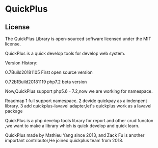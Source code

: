 # QuickPlus 

## License

The QuickPlus Library is open-sourced software licensed under the MIT license.
 

QuickPlus is a quick develop tools for develop web system.

Version History:

0.7Build20181105  First open source version

0.72b1Build20181119  php7.2 beta version 
  
 Now,QuickPlus support php5.6 - 7.2,now we are working for namespace.
 
 
 Roadmap 
 1 full support namespace.
 2 devide quickpay as a indenpent library.
 3 add quickplus-lavavel adapter,let's quickplus work as a lavavel package
 
 
 QuickPlus is a php develop tools library for report and other crud functon ,we want to make a library which is  quick develop and quick learn.
 
 QuickPlus made by Mathieu Yang since 2013, and Zack Fu is another important contributor,He joined quickplus team from 2018.
 
 




